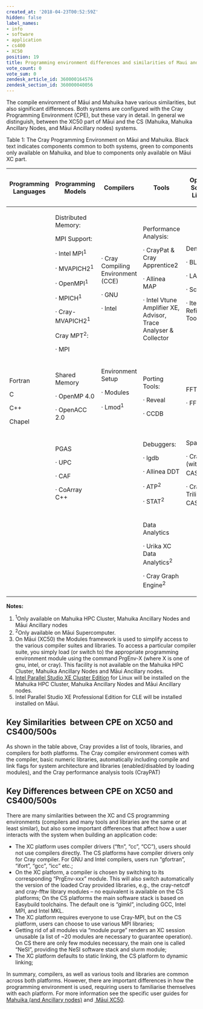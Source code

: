 ```yaml
---
created_at: '2018-04-23T00:52:59Z'
hidden: false
label_names:
- info
- software
- application
- cs400
- XC50
position: 19
title: Programming environment differences and similarities of Maui and Mahuika
vote_count: 0
vote_sum: 0
zendesk_article_id: 360000164576
zendesk_section_id: 360000040056
---
```


The compile environment of Māui and Mahuika have various similarities,
but also significant differences. Both systems are configured with the
Cray Programming Environment (CPE), but these vary in detail. In general
we distinguish, between the XC50 part of Māui and the CS (Mahuika,
Mahuika Ancillary Nodes, and Māui Ancillary nodes) systems.

<span class="wysiwyg-font-size-small">Table 1: The Cray Programming
Environment on Māui and Mahuika. Black text indicates components common
to both systems, green to components only available on Mahuika, and blue
to components only available on Māui XC part.  
</span>

<table class="table table-striped table-bordered">
<thead>
<tr>
<th>

Programming Languages

</th>
<th>

Programming Models

</th>
<th>

Compilers

</th>
<th>

Tools

</th>
<th>

Optimised Scientific Libraries

</th>
<th>

I/O Libraries

</th>
</tr>
</thead>
<tbody>
<tr>
<td rowspan="4">

Fortran

C

C++

Chapel

</td>
<td>

Distributed Memory:

MPI Support:

<span class="wysiwyg-color-green120">· Intel MPI<sup>1</sup></span>

<span class="wysiwyg-color-green120">· </span><span
class="wysiwyg-color-green120">MVAPICH2<sup>1</sup></span>

<span class="wysiwyg-color-green120">· OpenMPI<sup>1</sup></span>

<span class="wysiwyg-color-green120">· MPICH<sup>1</sup></span>

<span class="wysiwyg-color-green120">· Cray-MVAPICH2<sup>1</sup></span> 

<span class="wysiwyg-color-blue80">Cray MPT<sup>2</sup>:</span>

<span class="wysiwyg-color-blue80">· MPI</span>

</td>
<td>

· Cray Compiling Environment (CCE)

· GNU

· Intel

</td>
<td>

Performance Analysis:

· CrayPat & Cray Apprentice2

· Allinea MAP

· Intel Vtune Amplifier XE, Advisor, <span
class="wysiwyg-color-green120">Trace Analyser & Collector</span>

</td>
<td>

Dense:

· BLAS

· LAPACK

· ScaLAPACK

· Iterative Refinement Tool

</td>
<td rowspan="4">

<span class="wysiwyg-color-blue80">NetCDF<sup>2</sup></span>

<span class="wysiwyg-color-blue80">HDF<sup>2</sup></span>

</td>
</tr>
<tr>
<td>

Shared Memory

· OpenMP 4.0

· OpenACC 2.0

</td>
<td>

Environment Setup

· Modules

<span class="wysiwyg-color-green120">· Lmod<sup>1</sup></span>

 

</td>
<td>

Porting Tools:

· Reveal

· CCDB

</td>
<td>

FFT:

· FFTW

</td>
</tr>
<tr>
<td>

PGAS

· UPC

· CAF

· CoArray C++

</td>
<td>

 

</td>
<td>

Debuggers:

· lgdb

· Allinea DDT

<span class="wysiwyg-color-blue80">· ATP<sup>2</sup></span>

<span class="wysiwyg-color-blue80">· STAT<sup>2</sup></span>

</td>
<td>

<span class="wysiwyg-color-blue80">Sparse:</span>

<span class="wysiwyg-color-blue80">· Cray PETSc (with
CASK)<sup>2</sup></span>

<span class="wysiwyg-color-blue80">· Cray Trilinos (with
CASK)<sup>2</sup></span>

</td>
</tr>
<tr>
<td>

 

</td>
<td>

 

</td>
<td>

Data Analytics

<span class="wysiwyg-color-blue80">· Urika XC Data
Analytics<sup>2</sup></span>

<span class="wysiwyg-color-blue80">· Cray Graph
Engine<sup>2</sup></span>

</td>
<td>

 

</td>
</tr>
</tbody>
</table>

**Notes:**

1.  <span class="wysiwyg-color-green120"><sup>1</sup>Only available on
    Mahuika HPC Cluster, Mahuika Ancillary Nodes and Māui Ancillary
    nodes</span>
2.  <span class="wysiwyg-color-blue80"><sup>2</sup>Only available on
    Māui Supercomputer.</span>
3.  On Māui (XC50) the Modules framework is used to simplify access to
    the various compiler suites and libraries. To access a particular
    compiler suite, you simply load (or switch to) the appropriate
    programming environment module using the command PrgEnv-X (where X
    is one of gnu, intel, or cray). This facility is not available on
    the Mahuika HPC Cluster, Mahuika Ancillary Nodes and Māui Ancillary
    nodes.
4.  [Intel Parallel Studio XE Cluster
    Edition](https://software.intel.com/en-us/node/685016) for Linux
    will be installed on the Mahuika HPC Cluster, Mahuika Ancillary
    Nodes and Māui Ancillary nodes.
5.  Intel Parallel Studio XE Professional Edition for CLE will be
    installed installed on Māui.

## Key Similarities  between CPE on XC50 and CS400/500s

As shown in the table above, Cray provides a list of tools, libraries,
and compilers for both platforms. The Cray compiler environment comes
with the compiler, basic numeric libraries, automatically including
compile and link flags for system architecture and libraries
(enabled/disabled by loading modules), and the Cray performance analysis
tools (CrayPAT)

## Key Differences between CPE on XC50 and CS400/500s

There are many similarities between the XC and CS programming
environments (compilers and many tools and libraries are the same or at
least similar), but also some important differences that affect how a
user interacts with the system when building an application code:

-   The XC platform uses compiler drivers (“ftn”, “cc”, “CC”), users
    should not use compilers directly. The CS platforms have compiler
    drivers only for Cray compiler. For GNU and Intel compilers, users
    run “gfortran”, “ifort”, “gcc”, “icc” etc.;
-   On the XC platform, a compiler is chosen by switching to its
    corresponding “PrgEnv-xxx” module. This will also switch
    automatically the version of the loaded Cray provided libraries,
    e.g., the cray-netcdf and cray-fftw library modules – no equivalent
    is available on the CS platforms; On the CS platforms the main
    software stack is based on Easybuild toolchains. The default one is
    “gimkl”, including GCC, Intel MPI, and Intel MKL.
-   The XC platform requires everyone to use Cray-MPI, but on the CS
    platform, users can choose to use various MPI libraries;
-   Getting rid of all modules via “module purge” renders an XC session
    unusable (a list of ~20 modules are necessary to guarantee
    operation). On CS there are only few modules necessary, the main one
    is called “NeSI”, providing the NeSI software stack and slurm
    module;
-   The XC platform defaults to static linking, the CS platform to
    dynamic linking;

In summary, compilers, as well as various tools and libraries are common
across both platforms. However, there are important differences in how
the programming environment is used, requiring users to familiarise
themselves with each platform. For more information see the specific
user guides for [Mahuika (and Ancillary
nodes)](https://nesi.github.io/hpc_training/lessons/maui-and-mahuika/building-code-mahuika)
and [ Māui
XC50](https://nesi.github.io/hpc_training/lessons/maui-and-mahuika/building-code-maui).

 

 

 

 

 
